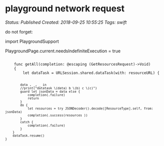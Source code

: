 # playground network request

_Status: Published_
_Created: 2018-09-25 10:55:25_
_Tags: swift_

do not forget:
<p>import PlaygroundSupport

PlaygroundPage.current.needsIndefiniteExecution = true
</p>
<code>
    func getAll(completion: @escaping (GetResourcesRequest<ResourceType>)->Void)
    {
        let dataTask = URLSession.shared.dataTask(with: resourceURL) {

            data , _, _ in
            //print("datatask \(data) b \(b) c \(c)")
            guard let jsonData = data else {
                completion(.failure)
                return
            }
            do {
                let resources = try JSONDecoder().decode([ResourceType].self, from: jsonData)
                completion(.success(resources ))
            }
            catch {
                completion(.failure)
            }
        }
        dataTask.resume()
    }

</code>
